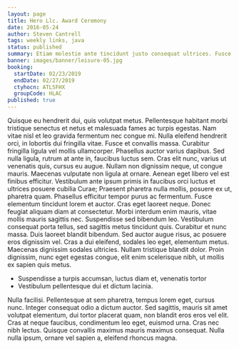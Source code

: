 ```yaml
---
layout: page
title: Hero Llc. Award Ceremony
date: 2016-05-24
author: Steven Cantrell
tags: weekly links, java
status: published
summary: Etiam molestie ante tincidunt justo consequat ultrices. Fusce.
banner: images/banner/leisure-05.jpg
booking:
  startDate: 02/23/2019
  endDate: 02/27/2019
  ctyhocn: ATLSFHX
  groupCode: HLAC
published: true
---
```

Quisque eu hendrerit dui, quis volutpat metus. Pellentesque habitant morbi tristique senectus et netus et malesuada fames ac turpis egestas. Nam vitae nisl et leo gravida fermentum nec congue mi. Nulla eleifend hendrerit orci, in lobortis dui fringilla vitae. Fusce et convallis massa. Curabitur fringilla ligula vel mollis ullamcorper. Phasellus auctor varius dapibus. Sed nulla ligula, rutrum at ante in, faucibus luctus sem. Cras elit nunc, varius ut venenatis quis, cursus eu augue. Nullam non dignissim neque, ut congue mauris. Maecenas vulputate non ligula at ornare. Aenean eget libero vel est finibus efficitur.
Vestibulum ante ipsum primis in faucibus orci luctus et ultrices posuere cubilia Curae; Praesent pharetra nulla mollis, posuere ex ut, pharetra quam. Phasellus efficitur tempor purus ac fermentum. Fusce elementum tincidunt lorem et auctor. Cras eget laoreet neque. Donec feugiat aliquam diam at consectetur. Morbi interdum enim mauris, vitae mollis mauris sagittis nec. Suspendisse sed bibendum leo. Vestibulum consequat porta tellus, sed sagittis metus tincidunt quis. Curabitur et nunc massa. Duis laoreet blandit bibendum. Sed auctor augue risus, ac posuere eros dignissim vel. Cras a dui eleifend, sodales leo eget, elementum metus. Maecenas dignissim sodales ultricies. Nullam tristique blandit dolor. Proin dignissim, nunc eget egestas congue, elit enim scelerisque nibh, ut mollis ex sapien quis metus.

* Suspendisse a turpis accumsan, luctus diam et, venenatis tortor
* Vestibulum pellentesque dui et dictum lacinia.

Nulla facilisi. Pellentesque at sem pharetra, tempus lorem eget, cursus nunc. Integer consequat odio a dictum auctor. Sed sagittis, mauris sit amet volutpat elementum, dui tortor placerat quam, non blandit eros eros vel elit. Cras at neque faucibus, condimentum leo eget, euismod urna. Cras nec nibh lectus. Quisque convallis maximus mauris maximus consequat. Nulla nulla ipsum, ornare vel sapien a, eleifend rhoncus magna.
